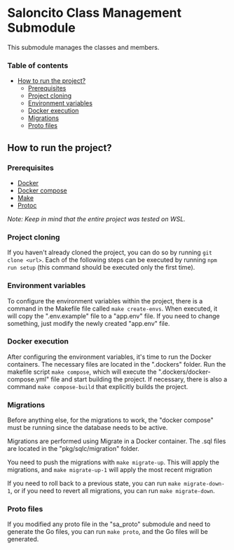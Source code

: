 # Saloncito Class Management Submodule
This submodule manages the classes and members.

### Table of contents
- [How to run the project?](#how-to-run-the-project)
  - [Prerequisites](#prerequisites)
  - [Project cloning](#project-cloning)
  - [Environment variables](#environment-variables)
  - [Docker execution](#docker-execution)
  - [Migrations](#migrations)
  - [Proto files](#proto-files)

## How to run the project?
### Prerequisites
- [Docker](https://docs.docker.com/install/)
- [Docker compose](https://docs.docker.com/compose/install/)
- [Make](https://www.gnu.org/software/make/?utm_source=chatgpt.com#download)
- [Protoc](https://grpc.io/docs/protoc-installation/)

*Note: Keep in mind that the entire project was tested on WSL.*

### Project cloning
If you haven't already cloned the project, you can do so by running `git clone <url>`.
Each of the following steps can be executed by running `npm run setup` (this command should be executed only the first time).

### Environment variables
To configure the environment variables within the project, there is a command in the Makefile file called `make create-envs`. When executed, it will copy the ".env.example" file to a "app.env" file. If you need to change something, just modify the newly created "app.env" file.

### Docker execution
After configuring the environment variables, it's time to run the Docker containers. The necessary files are located in the ".dockers" folder. Run the makefile script `make compose`, which will execute the ".dockers/docker-compose.yml" file and start building the project. If necessary, there is also a command `make compose-build` that explicitly builds the project.

### Migrations
Before anything else, for the migrations to work, the "docker compose" must be running since the database needs to be active.

Migrations are performed using Migrate in a Docker container. The .sql files are located in the "pkg/sqlc/migration" folder.

You need to push the migrations with `make migrate-up`. This will apply the migrations, and `make migrate-up-1` will apply the most recent migration

If you need to roll back to a previous state, you can run `make migrate-down-1`, or if you need to revert all migrations, you can run `make migrate-down`.

### Proto files
If you modified any proto file in the "sa_proto" submodule and need to generate the Go files, you can run `make proto`, and the Go files will be generated.